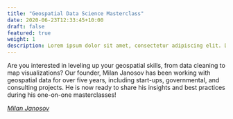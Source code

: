 ```yaml
---
title: "Geospatial Data Science Masterclass"
date: 2020-06-23T12:33:45+10:00
draft: false
featured: true
weight: 1
description: Lorem ipsum dolor sit amet, consectetur adipiscing elit. Donec accumsan dapibus purus, vel maximus erat facilisis vel.
---
```


Are you interested in leveling up your geospatial skills, from data cleaning to map visualizations? Our founder, Milan Janosov has been working with geospatial data for over five years, including start-ups, governmental, and consulting projects. He is now ready to share his insights and best practices during his one-on-one masterclasses!


[_Milan Janosov_](https://www.linkedin.com/in/milan-janosov/)
